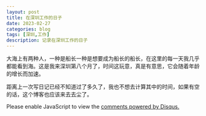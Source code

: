 ```yaml
---
layout: post
title: 在深圳工作的日子
date: 2023-02-27
categories: blog
tags: [深圳,工作]
description: 记录在深圳工作的日子
---
```


大海上有两种人，一种是船长一种是想要成为船长的船长，在这里的每一天我几乎都能看到海。这是我来深圳第八个月了，时间这玩意，真是有意思，它会随着年龄的增长而加速。

距离上一次写日记已经不知道过了多久了，我也不想去计算其中的时间，如果有空的话，这个博客也应该来去去尘了。




<script>
(function() {
var d = document, s = d.createElement('script');
s.src = 'https://huiweishijie.disqus.com/embed.js';
s.setAttribute('data-timestamp', +new Date());
(d.head || d.body).appendChild(s);
})();
</script>
<noscript>Please enable JavaScript to view the <a href="https://disqus.com/?ref_noscript">comments powered by Disqus.</a></noscript>

